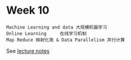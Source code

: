 # Week 10
    Machine Learning and data 大规模机器学习 
    Online Learning     在线学习机制
    Map Reduce 映射化简 & Data Parallelism 并行计算

See [lecture notes](http://app.yinxiang.com/Home.action?login=true#n=4641f6ee-f87c-44ea-814b-dff1f43ddff8&s=s22&b=325b0485-0a79-48ab-ad1b-fd9a6688c084&ses=4&sh=1&sds=5&)
